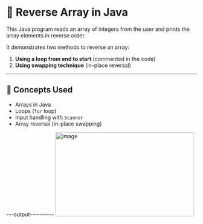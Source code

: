 # 🔁 Reverse Array in Java

This Java program reads an array of integers from the user and prints the array elements in reverse order.

It demonstrates two methods to reverse an array:
1. **Using a loop from end to start** (commented in the code)
2. **Using swapping technique** (in-place reversal)

---

## 🧠 Concepts Used
- Arrays in Java  
- Loops (`for` loop)  
- Input handling with `Scanner`  
- Array reversal (in-place swapping)

---output----------
<img width="367" height="223" alt="image" src="https://github.com/user-attachments/assets/1b77ff16-ec9f-4e52-9979-1ae0874bc748" />

